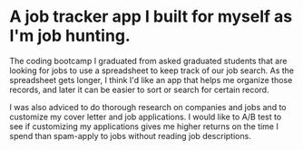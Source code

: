 # A job tracker app I built for myself as I'm job hunting.

The coding bootcamp I graduated from asked graduated students that are looking for jobs to use a spreadsheet to keep track of our job search. As the spreadsheet gets longer, I think I'd like an app that helps me organize those records, and later it can be easier to sort or search for certain record.

I was also adviced to do thorough research on companies and jobs and to customize my cover letter and job applications. I would like to A/B test to see if customizing my applications gives me higher returns on the time I spend than spam-apply to jobs without reading job descriptions.
